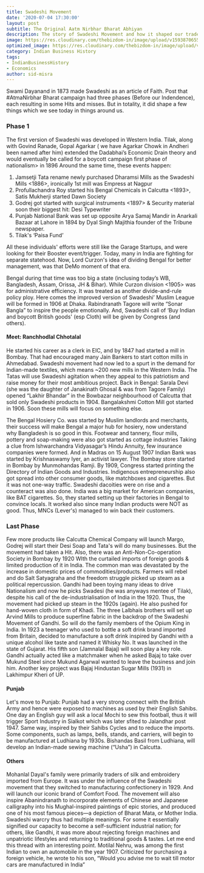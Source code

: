 ```yaml
---
title: Swadeshi Movement
date: '2020-07-04 17:30:00'
layout: post
subtitle: The Original Aatm Nirbhar Bharat Abhiyan
description: The story of Swadeshi Movement and how it shaped our trade and industries.
image: https://res.cloudinary.com/thebizdom-in/image/upload/v1593870655/Swadeshi_ylazf9.png
optimized_image: https://res.cloudinary.com/thebizdom-in/image/upload/v1593870651/Swadeshi_mini_rkuimk.png
category: Indian Business History
tags:
- IndianBusinessHistory
- Economics
author: sid-misra
---
```


Swami Dayanand in 1873 made Swadeshi as an article of Faith. Post that #AtmaNirbhar Bharat campaign had three phases (Before our Indendence), each resulting in some Hits and misses. But in totality, it did shape a few things which we see today in things around us. 

### Phase 1
The first version of Swadeshi was developed in Western India. Tilak, along with Govind Ranade, Gopal Agarkar ( we have Agarkar Chowk in Andheri been named after him) extended the Dadabhai’s Economic Drain theory and would eventually be called for a boycott campaign first phase of nationalism> in 1896 
Around the same time, these events happen: 
1. Jamsetji Tata rename newly purchased Dharamsi Mills as the Swadeshi Mills <1886>, ironically 1st mill was Empress at Nagpur
2. Profullachandra Roy started his Bengal Chemicals in Calcutta <1893>, Satis Mukherji started Dawn Society 
3. Godrej got started with surgical instruments <1897> & Security material soon their biggest hit: Desi Typewriter 
4. Punjab National Bank was set up opposite Arya Samaj Mandir in Anarkali Bazaar at Lahore in 1894 by Dyal Singh Majithia founder of the Tribune newspaper. 
5. Tilak's ‘Paisa Fund’ 

All these individuals' efforts were still like the Garage Startups, and were looking for their Booster event/trigger. Today, many in India are fighting for separate statehood. Now, Lord Curzon's idea of dividing Bengal for better management,  was that DeMo moment of that era.

Bengal during that time was too big a state (inclusing today’s WB, Bangladesh, Assam, Orissa, JH & Bihar). While Curzon division <1905> was for administrative efficiency. It was treated as another divide-and-rule policy ploy. Here comes the improved version of Swadeshi’
Muslim League will be formed in 1906 at Dhaka. Rabindranath Tagore will write “Sonar Bangla” to inspire the people emotionally. And, Swadeshi call of ‘Buy Indian and boycott British goods' (esp Cloth) will be given by Congress (and others). 
#### Meet: Ranchhodlal Chhotalal
He started his career as a clerk in EIC, and by 1847 had started a mill in Bombay. That had encouraged many Jain Bankers to start cotton mills in Ahmedabad. Swadeshi movement had now led to a spurt in the demand for Indian-made textiles, which means ~200 new mills in the Western India. 
The Tatas will use Swadeshi agitation when they appeal to this patriotism and raise money for their most ambitious project.
Back in Bengal:  Sarala Devi (she was the daughter of Janakinath Ghosal & was from Tagore Family) opened “Lakhir Bhandar” in the Bowbazar neighbourhood of Calcutta that sold only Swadeshi products in 1904. Bangalakshmi Cotton Mill got started in 1906. Soon these mills will focus on something else. 
	
The Bengal Hosiery Co. was started by Muslim landlords and merchants, their success will make Bengal a major hub for hosiery, now understand why Bangladesh is so good in this. Footwear and tannery, flour mills, pottery and soap-making were also got started as cottage industries
Taking a clue from Ishwarchandra Vidyasagar’s Hindu Annuity, few insurance companies were formed. And in Madras on 15 August 1907 Indian Bank was started by Krishnaswamy Iyer, an activist lawyer. The Bombay store started in Bombay by Munmohandas Ramji.
By 1909, Congress started printing the Directory of Indian Goods and Industries. Indigenous entrepreneurship also got spread into other consumer goods, like matchboxes and cigarettes. But it was not one-way traffic. Swadeshi dacoities were on rise and a counteract was also done.
India was a big market for American companies, like BAT cigarettes. So, they started setting up their factories in Bengal to convince locals.  It worked also since many Indian products were NOT as good. Thus, MNCs (Lever's) managed to win back their customers. 

### Last Phase
Few more products like Calcutta Chemical Company  will launch Margo, Godrej will start their Desi Soap and Tata's will do many businesses. But the movement had taken a Hit. Also, there was an Anti-Non-Co-operation Society in Bombay by 1920
WIth the curtailed imports of foreign goods & limited production of it in India. The common man was devastated by the increase in domestic prices of commodities/products. Farmers will rebel  and do Salt Satyagraha and the freedom struggle picked up steam as a political repercussion.
Gandhi had been toying many ideas to drive Nationalism and now he picks Swadesi (he was anyways mentee of Tilak), despite his call of the de-industrialisation of India in the 1920. Thus, the movement had picked up steam in the 1920s (again). He also pushed for hand-woven cloth in form of Khadi.
The three Lalbhais brothers will set up Arvind Mills to produce superfine fabric in the backdrop of the Swadeshi Movement of Gandhi. So will do the family members of the Opium King in India.
In 1923 a teenager who used to bottle a soft drink brand imported from Britain, decided to manufacture a soft drink inspired by Gandhi with a unique alcohol like taste and named it Whisky No. It was launched in the state of Gujarat.
His fifth son (Jamnalal Bajaj) will soon play a key role. Gandhi actually acted like a matchmaker when he asked Bajaj to take over Mukund Steel since Mukund Agarwal wanted to leave the business and join him. Another key project was Bajaj Hindustan Sugar Mills (1931) in Lakhimpur Kheri of UP. 

#### Punjab	
Let's move to Punjab: Punjab had a very strong connect with the British Army and hence were exposed to machines as used by their English Sahibs. One day an English guy will ask a local Mochi to sew this football, thus it will trigger Sport Industry in Sialkot which was later sfited to Jalandhar post 1947.
Same way, inspired by their Sahibs Cycles and to reduce the imports. Some components, such as lamps, bells, stands, and carriers, will begin to be manufactured at Ludhiana by 1930s. Bishandas Basil from Ludhiana, will develop an Indian-made sewing machine (“Usha”) in Calcutta.

#### Others		
Mohanlal Dayal's family were primarily traders of silk and embroidery imported from Europe. It was under the influence of the Swadeshi movement that they switched to manufacturing confectionery in 1929. And will launch our iconic brand of Comfort Food.
The movement will also inspire Abanindranath to incorporate elements of Chinese and Japanese calligraphy into his Mughal-inspired paintings of epic stories, and produced one of his most famous pieces—a depiction of Bharat Mata, or Mother India.
Swadeshi warcry thus had multiple meanings. For some it essentially signified our capacity to become a self-sufficient industrial nation; for others, like Gandhi, it was more about rejecting foreign machines and unpatriotic lifestyles and returning to traditional goods & tastes.
Let me end this thread with an interesting point. Motilal Nehru,  was among the first Indian to own an automobile in the year 1907. Criticized for purchasing a foreign vehicle, he wrote to his son, “Would you advise me to wait till motor cars are manufactured in India”
